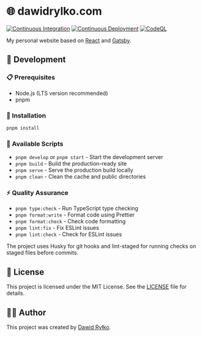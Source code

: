 # 🌐 dawidrylko.com

[![Continuous Integration](https://github.com/dawidrylko/dawidrylko.com/actions/workflows/ci.yml/badge.svg)](https://github.com/dawidrylko/dawidrylko.com/actions/workflows/ci.yml)
[![Continuous Deployment](https://github.com/dawidrylko/dawidrylko.com/actions/workflows/cd.yml/badge.svg)](https://github.com/dawidrylko/dawidrylko.com/actions/workflows/cd.yml)
[![CodeQL](https://github.com/dawidrylko/dawidrylko.com/actions/workflows/github-code-scanning/codeql/badge.svg)](https://github.com/dawidrylko/dawidrylko.com/actions/workflows/github-code-scanning/codeql)

My personal website based on [React](https://react.dev) and [Gatsby](https://www.gatsbyjs.com).

## 🚀 Development

### 📋 Prerequisites

- Node.js (LTS version recommended)
- pnpm

### 🔧 Installation

```bash
pnpm install
```

### 📝 Available Scripts

- `pnpm develop` or `pnpm start` - Start the development server
- `pnpm build` - Build the production-ready site
- `pnpm serve` - Serve the production build locally
- `pnpm clean` - Clean the cache and public directories

### ⚡ Quality Assurance

- `pnpm type:check` - Run TypeScript type checking
- `pnpm format:write` - Format code using Prettier
- `pnpm format:check` - Check code formatting
- `pnpm lint:fix` - Fix ESLint issues
- `pnpm lint:check` - Check for ESLint issues

The project uses Husky for git hooks and lint-staged for running checks on staged files before commits.

## 📜 License

This project is licensed under the MIT License. See the [LICENSE](./LICENSE) file for details.

## 👨‍💻 Author

This project was created by [Dawid Ryłko](https://dawidrylko.com).
